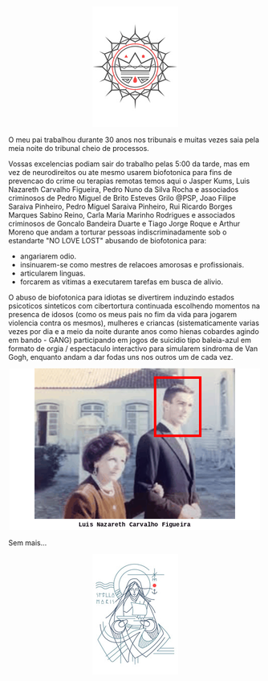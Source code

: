 <p align="center" width="100%"><img src="https://raw.githubusercontent.com/neuro-rights/atac/main/data/assets/img/jesus/jesus_king.png"></p>


O meu pai trabalhou durante 30 anos nos tribunais e muitas vezes saia pela meia noite do tribunal cheio de processos.

Vossas excelencias podiam sair do trabalho pelas 5:00 da tarde, mas em vez de neurodireitos ou ate mesmo usarem biofotonica para fins de prevencao do crime ou terapias remotas temos aqui o Jasper Kums, Luis Nazareth Carvalho Figueira, Pedro Nuno da Silva Rocha e associados criminosos de Pedro Miguel de Brito Esteves Grilo @PSP, Joao Filipe Saraiva Pinheiro, Pedro Miguel Saraiva Pinheiro, Rui Ricardo Borges Marques Sabino Reino, Carla Maria Marinho Rodrigues e associados criminosos de Goncalo Bandeira Duarte e Tiago Jorge Roque e Arthur Moreno que andam a torturar pessoas indiscriminadamente sob o estandarte "NO LOVE LOST" abusando de biofotonica para:

* angariarem odio.
* insinuarem-se como mestres de relacoes amorosas e profissionais.
* articularem linguas.
* forcarem as vitimas a executarem tarefas em busca de alivio.

O abuso de biofotonica para idiotas se divertirem induzindo estados psicoticos sinteticos com cibertortura continuada escolhendo momentos na presenca de idosos (como os meus pais no fim da vida para jogarem violencia contra os mesmos), mulheres e criancas (sistematicamente varias vezes por dia e a meio da noite durante anos como hienas cobardes agindo em bando - GANG) participando em jogos de suicidio tipo baleia-azul em formato de orgia / espectaculo interactivo para simularem sindroma de Van Gogh, enquanto andam a dar fodas uns nos outros um de cada vez.

<p align="center" width="100%"><img src="https://raw.githubusercontent.com/neuro-rights/atac/main/data/assets/img/alumni_police/alumni_police.gif"></p>

Sem mais...

<p align="center" width="100%"><img src="https://raw.githubusercontent.com/neuro-rights/atac/main/data/assets/img/jesus/stella_maris.png"></p>